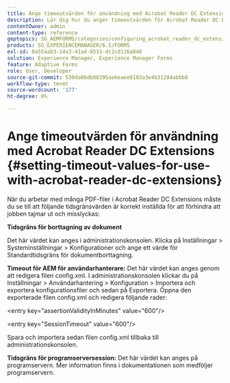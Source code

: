 ```yaml
---
title: Ange timeoutvärden för användning med Acrobat Reader DC Extensions
description: Lär dig hur du anger timeoutvärden för Acrobat Reader DC Extensions.
contentOwner: admin
content-type: reference
geptopics: SG_AEMFORMS/categories/configuring_acrobat_reader_dc_extensions
products: SG_EXPERIENCEMANAGER/6.5/FORMS
exl-id: 0a55aab3-14a3-41ad-8533-dc2cd116a848
solution: Experience Manager, Experience Manager Forms
feature: Adaptive Forms
role: User, Developer
source-git-commit: 539da06db98395ae6eaee8103a3e4b31204abbb8
workflow-type: tm+mt
source-wordcount: '177'
ht-degree: 0%

---
```


# Ange timeoutvärden för användning med Acrobat Reader DC Extensions  {#setting-timeout-values-for-use-with-acrobat-reader-dc-extensions}

När du arbetar med många PDF-filer i Acrobat Reader DC Extensions måste du se till att följande tidsgränsvärden är korrekt inställda för att förhindra att jobben tajmar ut och misslyckas:

**Tidsgräns för borttagning av dokument**

Det här värdet kan anges i administrationskonsolen. Klicka på Inställningar > Systeminställningar > Konfigurationer och ange ett värde för Standardtidsgräns för dokumentborttagning.

**Timeout för AEM för användarhanterare:** Det här värdet kan anges genom att redigera filen config.xml. I administrationskonsolen klickar du på Inställningar > Användarhantering > Konfiguration > Importera och exportera konfigurationsfiler och sedan på Exportera. Öppna den exporterade filen config.xml och redigera följande rader:

&lt;entry key=&quot;assertionValidityInMinutes&quot; value=&quot;600&quot;/>

&lt;entry key=&quot;SessionTimeout&quot; value=&quot;600&quot;/>

Spara och importera sedan filen config.xml tillbaka till administrationskonsolen.

**Tidsgräns för programserversession:** Det här värdet kan anges på programservern. Mer information finns i dokumentationen som medföljer programservern.
